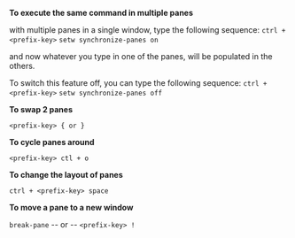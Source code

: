 ---
---

**To execute the same command in multiple panes**

with multiple panes in a single window, type the following sequence:
`ctrl + <prefix-key>`
`setw synchronize-panes on`

and now whatever you type in one of the panes, will be populated in the others.

To switch this feature off, you can type the following sequence:
`ctrl + <prefix-key>`
`setw synchronize-panes off`

**To swap 2 panes**

`<prefix-key> { or }`

**To cycle panes around**

`<prefix-key> ctl + o`

**To change the layout of panes**

`ctrl + <prefix-key> space`

**To move a pane to a new window**

`break-pane`
-- or --
`<prefix-key> !`


